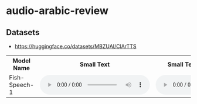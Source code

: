 # audio-arabic-review
<table>
  <tr>
    <th>Model Name</th>
    <th>Small Text</th>
    <th>Small Text with English Terms</th>
    <th>Large Text</th>
    <th>Large Text with English Terms</th>
    <th>Text with Tashkeel (تشكيل)</th>
    <th>Text without Tashkeel</th>
    <th>Upvote Score</th>
  </tr>
  <tr>
    <td>Fish-Speech-1</td>
    <td><audio controls><source src="audio-link-a-small.mp3" type="audio/mpeg"></audio></td>
    <td><audio controls><source src="audio-link-a-small-eng.mp3" type="audio/mpeg"></audio></td>
    <td><audio controls><source src="audio-link-a-large.mp3" type="audio/mpeg"></audio></td>
    <td><audio controls><source src="assets/fish1-speech/fish-speech1-total.wav" type="audio/wav"></audio></td>
    <td><audio controls><source src="audio-link-a-tashkeel.mp3" type="audio/mpeg"></audio></td>
    <td><audio controls><source src="audio-link-a-no-tashkeel.mp3" type="audio/mpeg"></audio></td>
    <td>
      <span id="score-a">0</span>
      <button onclick="upvote('score-a')">Upvote</button>
    </td>
  </tr>






## Datasets 
* https://huggingface.co/datasets/MBZUAI/ClArTTS
